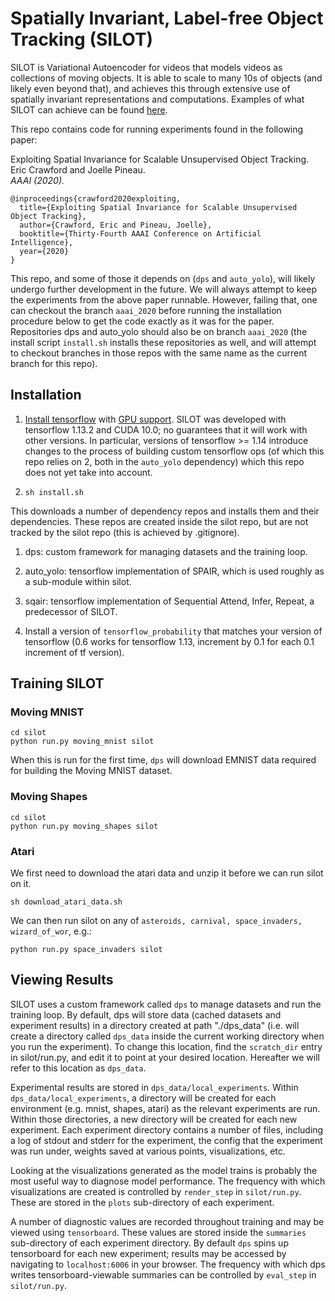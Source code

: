 # Spatially Invariant, Label-free Object Tracking (SILOT)

SILOT is Variational Autoencoder for videos that models videos as collections
of moving objects. It is able to scale to many 10s of objects (and likely even
beyond that), and achieves this through extensive use of spatially invariant
representations and computations.
Examples of what SILOT can achieve can be found [here](https://sites.google.com/view/silot).

This repo contains code for running experiments found in the following paper:

Exploiting Spatial Invariance for Scalable Unsupervised Object Tracking.  
Eric Crawford and Joelle Pineau.  
*AAAI (2020).*
```
@inproceedings{crawford2020exploiting,  
  title={Exploiting Spatial Invariance for Scalable Unsupervised Object Tracking},  
  author={Crawford, Eric and Pineau, Joelle},  
  booktitle={Thirty-Fourth AAAI Conference on Artificial Intelligence},  
  year={2020}  
}
```

This repo, and some of those it depends on (`dps` and `auto_yolo`), will likely undergo further
development in the future. We will always attempt to keep the experiments from
the above paper runnable. However, failing that, one can checkout the branch
`aaai_2020` before running the installation procedure below to get the code
exactly as it was for the paper. Repositories dps and auto_yolo should also be
on branch `aaai_2020` (the install script `install.sh` installs these repositories
as well, and will attempt to checkout branches in those repos with the same
name as the current branch for this repo).

##  Installation
1. [Install tensorflow](https://www.tensorflow.org/install/) with [GPU support](https://www.tensorflow.org/install/gpu).
   SILOT was developed with tensorflow 1.13.2 and CUDA 10.0; no guarantees that it will work
   with other versions. In particular, versions of tensorflow >= 1.14 introduce changes to the process of building custom
   tensorflow ops (of which this repo relies on 2, both in the `auto_yolo` dependency) which this repo does not yet take into account.

2. `sh install.sh`

This downloads a number of dependency repos and installs them and their dependencies. These repos are created inside
the silot repo, but are not tracked by the silot repo (this is achieved by .gitignore).

  1. dps: custom framework for managing datasets and the training loop.
  2. auto_yolo: tensorflow implementation of SPAIR, which is used roughly as a sub-module within silot.
  3. sqair: tensorflow implementation of Sequential Attend, Infer, Repeat, a predecessor of SILOT.

3. Install a version of `tensorflow_probability` that matches your version of tensorflow (0.6 works for tensorflow 1.13, increment by 0.1 for each 0.1 increment of tf version).

## Training SILOT

### Moving MNIST
```
cd silot
python run.py moving_mnist silot
```
When this is run for the first time, `dps` will download EMNIST data required
for building the Moving MNIST dataset.

### Moving Shapes
```
cd silot
python run.py moving_shapes silot
```

### Atari
We first need to download the atari data and unzip it before we can run silot on it.

```
sh download_atari_data.sh
```

We can then run silot on any of `asteroids, carnival, space_invaders,
wizard_of_wor`, e.g.:

```
python run.py space_invaders silot
```

## Viewing Results

SILOT uses a custom framework called `dps` to manage datasets and run the training loop.
By default, dps will store data (cached datasets and experiment results) in
a directory created at path "./dps_data" (i.e. will create a directory called
`dps_data` inside the current working directory when you run the experiment).
To change this location, find the `scratch_dir` entry in silot/run.py, and edit it to point at your desired location.
Hereafter we will refer to this location as `dps_data`.

Experimental results are stored in `dps_data/local_experiments`. Within
`dps_data/local_experiments`, a directory will be created for each environment
(e.g. mnist, shapes, atari) as the relevant experiments are run.
Within those directories, a new directory will be created for each new experiment.
Each experiment directory contains a number of files, including a log of stdout and
stderr for the experiment, the config that the experiment was run under,
weights saved at various points, visualizations, etc.

Looking at the visualizations generated as the model trains is probably the most useful
way to diagnose model performance. The frequency with which visualizations are
created is controlled by `render_step` in `silot/run.py`. These are stored in
the `plots` sub-directory of each experiment.

A number of diagnostic values are recorded throughout training and may be viewed using `tensorboard`.
These values are stored inside the `summaries` sub-directory of each experiment
directory. By default `dps` spins up tensorboard for each new experiment;
results may be accessed by navigating to `localhost:6006` in your browser. The
frequency with which dps writes tensorboard-viewable summaries can be controlled
by `eval_step` in `silot/run.py`.
